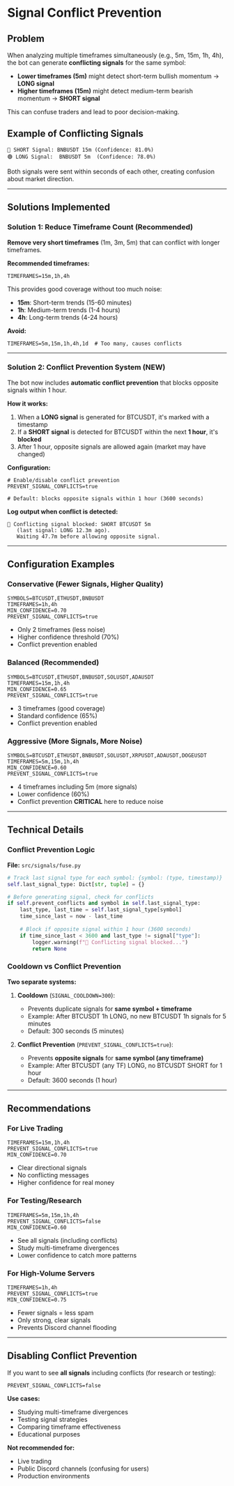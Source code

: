 # Signal Conflict Prevention

## Problem

When analyzing multiple timeframes simultaneously (e.g., 5m, 15m, 1h, 4h), the bot can generate **conflicting signals** for the same symbol:

- **Lower timeframes (5m)** might detect short-term bullish momentum → **LONG signal**
- **Higher timeframes (15m)** might detect medium-term bearish momentum → **SHORT signal**

This can confuse traders and lead to poor decision-making.

## Example of Conflicting Signals

```
🔴 SHORT Signal: BNBUSDT 15m (Confidence: 81.0%)
🟢 LONG Signal:  BNBUSDT 5m  (Confidence: 78.0%)
```

Both signals were sent within seconds of each other, creating confusion about market direction.

---

## Solutions Implemented

### Solution 1: Reduce Timeframe Count (Recommended)

**Remove very short timeframes** (1m, 3m, 5m) that can conflict with longer timeframes.

**Recommended timeframes:**
```env
TIMEFRAMES=15m,1h,4h
```

This provides good coverage without too much noise:
- **15m**: Short-term trends (15-60 minutes)
- **1h**: Medium-term trends (1-4 hours)
- **4h**: Long-term trends (4-24 hours)

**Avoid:**
```env
TIMEFRAMES=5m,15m,1h,4h,1d  # Too many, causes conflicts
```

---

### Solution 2: Conflict Prevention System (NEW)

The bot now includes **automatic conflict prevention** that blocks opposite signals within 1 hour.

**How it works:**
1. When a **LONG signal** is generated for BTCUSDT, it's marked with a timestamp
2. If a **SHORT signal** is detected for BTCUSDT within the next **1 hour**, it's **blocked**
3. After 1 hour, opposite signals are allowed again (market may have changed)

**Configuration:**
```env
# Enable/disable conflict prevention
PREVENT_SIGNAL_CONFLICTS=true

# Default: blocks opposite signals within 1 hour (3600 seconds)
```

**Log output when conflict is detected:**
```
🚫 Conflicting signal blocked: SHORT BTCUSDT 5m 
   (last signal: LONG 12.3m ago). 
   Waiting 47.7m before allowing opposite signal.
```

---

## Configuration Examples

### Conservative (Fewer Signals, Higher Quality)
```env
SYMBOLS=BTCUSDT,ETHUSDT,BNBUSDT
TIMEFRAMES=1h,4h
MIN_CONFIDENCE=0.70
PREVENT_SIGNAL_CONFLICTS=true
```
- Only 2 timeframes (less noise)
- Higher confidence threshold (70%)
- Conflict prevention enabled

### Balanced (Recommended)
```env
SYMBOLS=BTCUSDT,ETHUSDT,BNBUSDT,SOLUSDT,ADAUSDT
TIMEFRAMES=15m,1h,4h
MIN_CONFIDENCE=0.65
PREVENT_SIGNAL_CONFLICTS=true
```
- 3 timeframes (good coverage)
- Standard confidence (65%)
- Conflict prevention enabled

### Aggressive (More Signals, More Noise)
```env
SYMBOLS=BTCUSDT,ETHUSDT,BNBUSDT,SOLUSDT,XRPUSDT,ADAUSDT,DOGEUSDT
TIMEFRAMES=5m,15m,1h,4h
MIN_CONFIDENCE=0.60
PREVENT_SIGNAL_CONFLICTS=true
```
- 4 timeframes including 5m (more signals)
- Lower confidence (60%)
- Conflict prevention **CRITICAL** here to reduce noise

---

## Technical Details

### Conflict Prevention Logic

**File:** `src/signals/fuse.py`

```python
# Track last signal type for each symbol: {symbol: (type, timestamp)}
self.last_signal_type: Dict[str, tuple] = {}

# Before generating signal, check for conflicts
if self.prevent_conflicts and symbol in self.last_signal_type:
    last_type, last_time = self.last_signal_type[symbol]
    time_since_last = now - last_time
    
    # Block if opposite signal within 1 hour (3600 seconds)
    if time_since_last < 3600 and last_type != signal["type"]:
        logger.warning(f"🚫 Conflicting signal blocked...")
        return None
```

### Cooldown vs Conflict Prevention

**Two separate systems:**

1. **Cooldown** (`SIGNAL_COOLDOWN=300`):
   - Prevents duplicate signals for **same symbol + timeframe**
   - Example: After BTCUSDT 1h LONG, no new BTCUSDT 1h signals for 5 minutes
   - Default: 300 seconds (5 minutes)

2. **Conflict Prevention** (`PREVENT_SIGNAL_CONFLICTS=true`):
   - Prevents **opposite signals** for **same symbol (any timeframe)**
   - Example: After BTCUSDT (any TF) LONG, no BTCUSDT SHORT for 1 hour
   - Default: 3600 seconds (1 hour)

---

## Recommendations

### For Live Trading
```env
TIMEFRAMES=15m,1h,4h
PREVENT_SIGNAL_CONFLICTS=true
MIN_CONFIDENCE=0.70
```
- Clear directional signals
- No conflicting messages
- Higher confidence for real money

### For Testing/Research
```env
TIMEFRAMES=5m,15m,1h,4h
PREVENT_SIGNAL_CONFLICTS=false
MIN_CONFIDENCE=0.60
```
- See all signals (including conflicts)
- Study multi-timeframe divergences
- Lower confidence to catch more patterns

### For High-Volume Servers
```env
TIMEFRAMES=1h,4h
PREVENT_SIGNAL_CONFLICTS=true
MIN_CONFIDENCE=0.75
```
- Fewer signals = less spam
- Only strong, clear signals
- Prevents Discord channel flooding

---

## Disabling Conflict Prevention

If you want to see **all signals** including conflicts (for research or testing):

```env
PREVENT_SIGNAL_CONFLICTS=false
```

**Use cases:**
- Studying multi-timeframe divergences
- Testing signal strategies
- Comparing timeframe effectiveness
- Educational purposes

**Not recommended for:**
- Live trading
- Public Discord channels (confusing for users)
- Production environments
